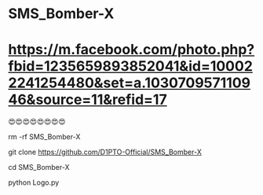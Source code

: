 # SMS_Bomber-X

# https://m.facebook.com/photo.php?fbid=1235659893852041&id=100022241254480&set=a.103070957110946&source=11&refid=17

😍😍😍😍😍😍😍😍

rm -rf SMS_Bomber-X

git clone https://github.com/D1PTO-Official/SMS_Bomber-X

cd SMS_Bomber-X

python Logo.py
